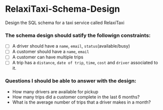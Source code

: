# RelaxiTaxi-Schema-Design

Design the SQL schema for a taxi service called RelaxiTaxi

### The schema design should satify the followign constraints:

- [ ] A driver should have a `name`, `email`, `status`(available/busy)
- [ ] A customer should have a `name`, `email`
- [ ] A customer can have multiple trips
- [ ] A trip has a `distance`, `date of trip`, `time`, `cost` and `driver` associated to it.

### Questions I should be able to answer with the design:

- How many drivers are available for pickup
- How many trips did a customer complete in the last 6 months?
- What is the average number of trips that a driver makes in a month?
